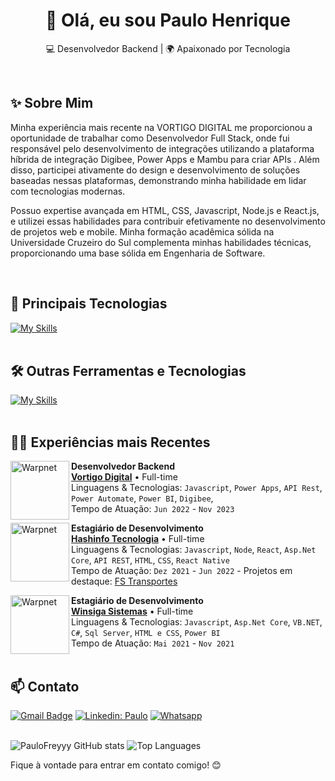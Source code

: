 <h1 align="center">👋 Olá, eu sou Paulo Henrique</h1>

<p align="center">
  💻 Desenvolvedor Backend | 🌍 Apaixonado por Tecnologia
</p><br>

## ✨ Sobre Mim
<p>
  Minha experiência mais recente na VORTIGO DIGITAL me proporcionou a oportunidade de trabalhar como Desenvolvedor Full Stack, onde fui responsável pelo desenvolvimento de integrações utilizando a plataforma híbrida de integração Digibee, Power Apps e Mambu para criar APIs . Além disso, participei ativamente do design e desenvolvimento de soluções baseadas nessas plataformas, demonstrando minha habilidade em lidar com tecnologias modernas.

Possuo expertise avançada em HTML, CSS, Javascript, Node.js e React.js, e utilizei essas habilidades para contribuir efetivamente no desenvolvimento de projetos web e mobile. Minha formação acadêmica sólida na Universidade Cruzeiro do Sul complementa minhas habilidades técnicas, proporcionando uma base sólida em Engenharia de Software.
</p>
<br/>

## 🚀 Principais Tecnologias
[![My Skills](https://skillicons.dev/icons?i=react,nodejs,javascript,cs,dotnet)](https://skillicons.dev)<br><br>

## 🛠️ Outras Ferramentas e Tecnologias
[![My Skills](https://skillicons.dev/icons?i=css,html,mysql,bootstrap,git,github,postgres,aws,docker,express,jest,vite)](https://skillicons.dev)<br><br>

## 👷🏻 Experiências mais Recentes
[<img align="left" height="94px" width="94px" alt="Warpnet" src="https://scontent.fsdu12-2.fna.fbcdn.net/v/t39.30808-6/422228135_859615082840919_2437700394420753461_n.jpg?_nc_cat=111&ccb=1-7&_nc_sid=5f2048&_nc_ohc=xM7BVd2j-UkQ7kNvgH2rlbp&_nc_ht=scontent.fsdu12-2.fna&oh=00_AYD3r0qRaXMERZwk9WUkSm9pUageaSMx_N5pJFpaO8ag9A&oe=66616C85"/>](https://vortigo.digital/)

**Desenvolvedor Backend** \
[**Vortigo Digital**](https://vortigo.digital/) • Full-time \
Linguagens & Tecnologias: `Javascript`, `Power Apps`, `API Rest`, `Power Automate`, `Power BI`, `Digibee`,\
Tempo de Atuação: `Jun 2022` - `Nov 2023`

[<img align="left" height="94px" width="94px" alt="Warpnet" src="https://scontent.fsdu12-1.fna.fbcdn.net/v/t39.30808-6/305099140_449806407164744_9024310813885207796_n.png?_nc_cat=107&ccb=1-7&_nc_sid=5f2048&_nc_ohc=Qds5UX9SyQIQ7kNvgFjjllq&_nc_ht=scontent.fsdu12-1.fna&oh=00_AYA_NoouX-XRWcpxg-4bs-kLDN7ru4fYhESTw4J1N0PKrQ&oe=66617B86"/>](https://hashinfo.com.br/)

**Estagiário de Desenvolvimento** \
[**Hashinfo Tecnologia**](https://hashinfo.com.br/) • Full-time \
Linguagens & Tecnologias: `Javascript`, `Node`, `React`, `Asp.Net Core`, `API REST`, `HTML`, `CSS`, `React Native`\
Tempo de Atuação: `Dez 2021` - `Jun 2022` - Projetos em destaque: [FS Transportes](https://drive.google.com/drive/u/1/folders/1gwpuUwLnoeBSCsZj7_zsxJVxESglwSNo)

[<img align="left" height="94px" width="94px" alt="Warpnet" src="https://media.licdn.com/dms/image/C510BAQH_A1fXI9hMog/company-logo_200_200/0/1631314568687?e=1726099200&v=beta&t=gXGjNZ0fnDYPnupHE8S9YoFsqkvmrC2vWPIwFWrGY4M"/>](https://www.winsiga.com.br/)

**Estagiário de Desenvolvimento** \
[**Winsiga Sistemas**](https://www.winsiga.com.br/) • Full-time \
Linguagens & Tecnologias: `Javascript`, `Asp.Net Core`, `VB.NET`, `C#`, `Sql Server`, `HTML e CSS`, `Power BI`\
Tempo de Atuação: `Mai 2021` - `Nov 2021`
<br /> <br />

## 📫 Contato

[![Gmail Badge](https://img.shields.io/badge/-paulohenriquep2000@gmail.com-006bed?style=for-the-badge&logo=Gmail&logoColor=white&link=mailto:paulohenriquep2000@gmail.com})](mailto:paulohenriquep2000@gmail.com)
[![Linkedin: Paulo](https://img.shields.io/badge/-PauloFrey-blue?style=for-the-badge&logo=Linkedin&logoColor=white&link=https://www.linkedin.com/in/paulo-pqueiroz)](https://www.linkedin.com/in/paulo-pqueiroz)
[![Whatsapp](https://img.shields.io/badge/WhatsApp-25D366?style=for-the-badge&logo=whatsapp&logoColor=white)](https://wa.me/5521992419980)
<br><br>


![PauloFreyyy GitHub stats](https://github-readme-stats.vercel.app/api?username=paulofreyyy&show_icons=true&theme=radical)
![Top Languages](https://github-readme-stats.vercel.app/api/top-langs/?username=paulofreyyy&layout=compact&theme=radical&show_icons=true)

Fique à vontade para entrar em contato comigo! 😊 <br><br>
